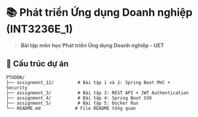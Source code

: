 # 📚 Phát triển Ứng dụng Doanh nghiệp (INT3236E_1)

> **Bài tập môn học Phát triển Ứng dụng Doanh nghiệp - UET**

## 📂 Cấu trúc dự án

```
PTUDDN/
├── assignment_12/         # Bài tập 1 và 2: Spring Boot MVC + Security
├── assignment_3/          # Bài tập 3: REST API + JWT Authentication
├── assignment_4/          # Bài tập 4: Spring Boot SSO
├── assignment_5/          # Bài tập 5: Docker Run
└── README.md             # File README tổng quan
```
